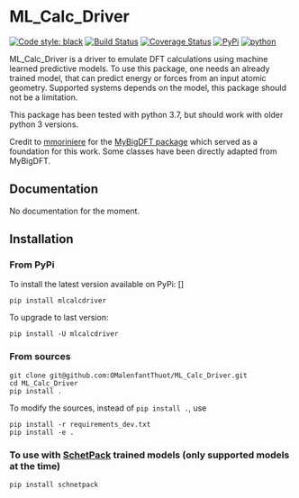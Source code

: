 # ML\_Calc\_Driver

[![Code style: black](https://img.shields.io/badge/code%20style-black-000000.svg)](https://github.com/python/black)
[![Build Status](https://travis-ci.org/OMalenfantThuot/ML_Calc_Driver.svg?branch=master)](https://travis-ci.org/OMalenfantThuot/ML_Calc_Driver)
[![Coverage Status](https://coveralls.io/repos/github/OMalenfantThuot/ML_Calc_Driver/badge.svg)](https://coveralls.io/github/OMalenfantThuot/ML_Calc_Driver)
[![PyPi](https://img.shields.io/pypi/v/mlcalcdriver.svg)](https://pypi.org/project/mlcalcdriver/)
[![python](https://img.shields.io/pypi/pyversions/mlcalcdriverhttps://img.shields.io/pypi/pyversions/mlcalcdriver.svg)](https://www.python.org/downloads/)

ML\_Calc\_Driver is a driver to emulate DFT calculations using machine learned predictive models.
To use this package, one needs an already trained model, that can predict energy or forces from an input atomic geometry.
Supported systems depends on the model, this package should not be a limitation.

This package has been tested with python 3.7, but should work with older python 3 versions.

Credit to [mmoriniere](https://gitlab.com/mmoriniere) for the [MyBigDFT package](https://gitlab.com/mmoriniere/MyBigDFT)
which served as a foundation for this work. Some classes have been directly adapted from MyBigDFT.

## Documentation

No documentation for the moment.

## Installation

### From PyPi

To install the latest version available on PyPi: []

`pip install mlcalcdriver`

To upgrade to last version:

`pip install -U mlcalcdriver`

### From sources

```
git clone git@github.com:OMalenfantThuot/ML_Calc_Driver.git
cd ML_Calc_Driver
pip install .
```

To modify the sources, instead of `pip install .`, use

```
pip install -r requirements_dev.txt
pip install -e .
```

### To use with [SchetPack](https://github.com/atomistic-machine-learning/schnetpack) trained models (only supported models at the time)

`pip install schnetpack`
